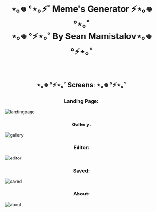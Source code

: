 <h1 align="center">⋆｡𖦹 °⋆｡⚡˚ Meme's Generator ⚡⋆｡𖦹 °⋆｡˚ <Br>
⋆｡𖦹 °⚡⋆｡˚ By Sean Mamistalov⋆｡𖦹 °⚡⋆｡˚</h1>

<br>

<h2 align="center"> ⋆｡𖦹 °⚡⋆｡˚ Screens: ⋆｡𖦹 °⚡⋆｡˚</h2>

<h3 align="center">Landing Page: </h3>

![landingpage](https://github.com/SeanMamistalov/Meme-Generator/assets/139708154/0ef8db33-56d8-4b84-9d0c-71605227ac5b)


<h3 align="center">Gallery: </h3>

![gallery](https://github.com/SeanMamistalov/Meme-Generator/assets/139708154/e7e86ab9-1fb4-4fcf-8919-9e6511c03ad9)


<h3 align="center">Editor:</h3>

![editor](https://github.com/SeanMamistalov/Meme-Generator/assets/139708154/eaefd370-289f-4035-97fc-eff4129d7ff3)


<h3 align="center">Saved:</h3>

![saved](https://github.com/SeanMamistalov/Meme-Generator/assets/139708154/e4867f2f-697c-4a61-a191-22aa68ebdc22)


<h3 align="center">About:</h3>

![about](https://github.com/SeanMamistalov/Meme-Generator/assets/139708154/6480fa75-2a74-4a48-ba1e-7ff603cb7700)


